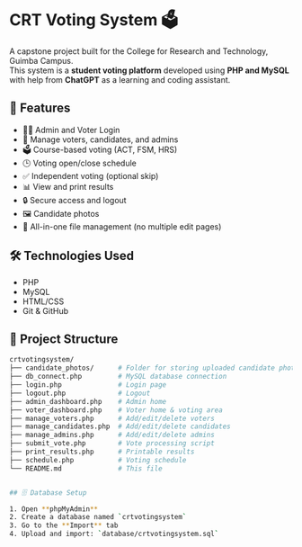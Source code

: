 # CRT Voting System 🗳️

A capstone project built for the College for Research and Technology, Guimba Campus.  
This system is a **student voting platform** developed using **PHP and MySQL** with help from **ChatGPT** as a learning and coding assistant.

## 📌 Features

- 🧑‍💼 Admin and Voter Login
- 👥 Manage voters, candidates, and admins
- 🗳️ Course-based voting (ACT, FSM, HRS)
- 🕒 Voting open/close schedule
- ✅ Independent voting (optional skip)
- 📊 View and print results
- 🔒 Secure access and logout
- 🖼️ Candidate photos
- 📁 All-in-one file management (no multiple edit pages)

## 🛠️ Technologies Used

- PHP
- MySQL
- HTML/CSS
- Git & GitHub

## 📁 Project Structure

```bash
crtvotingsystem/
├── candidate_photos/      # Folder for storing uploaded candidate photos
├── db_connect.php         # MySQL database connection
├── login.php              # Login page
├── logout.php             # Logout
├── admin_dashboard.php    # Admin home
├── voter_dashboard.php    # Voter home & voting area
├── manage_voters.php      # Add/edit/delete voters
├── manage_candidates.php  # Add/edit/delete candidates
├── manage_admins.php      # Add/edit/delete admins
├── submit_vote.php        # Vote processing script
├── print_results.php      # Printable results
├── schedule.php           # Voting schedule
└── README.md              # This file


## 🗄️ Database Setup

1. Open **phpMyAdmin**
2. Create a database named `crtvotingsystem`
3. Go to the **Import** tab
4. Upload and import: `database/crtvotingsystem.sql`

